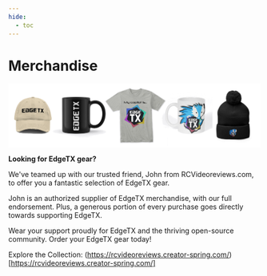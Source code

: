 ```yaml
---
hide:
  - toc
---
```


# Merchandise

<p align="center">
<a><img src="/assets/merch.png?raw=true" align="center" width="600"></a>
</P>


**Looking for EdgeTX gear?**

We've teamed up with our trusted friend, John from RCVideoreviews.com, to offer you a fantastic selection of EdgeTX gear.

John is an authorized supplier of EdgeTX merchandise, with our full endorsement. Plus, a generous portion of every purchase goes directly towards supporting EdgeTX.


Wear your support proudly for EdgeTX and the thriving open-source community. Order your EdgeTX gear today!


Explore the Collection: (https://rcvideoreviews.creator-spring.com/)[https://rcvideoreviews.creator-spring.com/]
